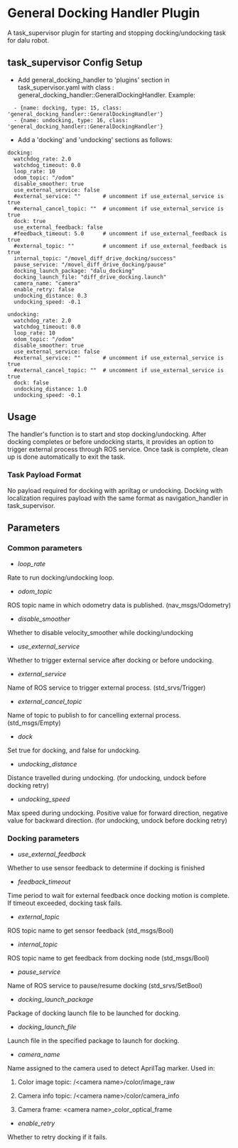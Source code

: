 # General Docking Handler Plugin

A task\_supervisor plugin for starting and stopping docking/undocking task for dalu robot.

## task\_supervisor Config Setup

* Add general\_docking\_handler to 'plugins' section in task\_supervisor.yaml with class : general\_docking\_handler::GeneralDockingHandler. Example:

```
  - {name: docking, type: 15, class: 'general_docking_handler::GeneralDockingHandler'}
  - {name: undocking, type: 16, class: 'general_docking_handler::GeneralDockingHandler'}
```

* Add a 'docking' and 'undocking' sections as follows:

```
docking:
  watchdog_rate: 2.0
  watchdog_timeout: 0.0
  loop_rate: 10
  odom_topic: "/odom"
  disable_smoother: true
  use_external_service: false
  #external_service: ""       # uncomment if use_external_service is true
  #external_cancel_topic: ""  # uncomment if use_external_service is true
  dock: true
  use_external_feedback: false
  #feedback_timeout: 5.0      # uncomment if use_external_feedback is true
  #external_topic: ""         # uncomment if use_external_feedback is true
  internal_topic: "/movel_diff_drive_docking/success"
  pause_service: "/movel_diff_drive_docking/pause"
  docking_launch_package: "dalu_docking"
  docking_launch_file: "diff_drive_docking.launch"
  camera_name: "camera"
  enable_retry: false
  undocking_distance: 0.3
  undocking_speed: -0.1

undocking:
  watchdog_rate: 2.0
  watchdog_timeout: 0.0
  loop_rate: 10
  odom_topic: "/odom"
  disable_smoother: true
  use_external_service: false
  #external_service: ""       # uncomment if use_external_service is true
  #external_cancel_topic: ""  # uncomment if use_external_service is true
  dock: false
  undocking_distance: 1.0
  undocking_speed: -0.1
```

## Usage

The handler's function is to start and stop docking/undocking. After docking completes or before undocking starts, it provides an option to trigger external process through ROS service. Once task is complete, clean up is done automatically to exit the task.

### Task Payload Format

No payload required for docking with apriltag or undocking. Docking with localization requires payload with the same format as navigation_handler in task_supervisor.

## Parameters

### Common parameters

* *loop_rate*

Rate to run docking/undocking loop.

* *odom_topic*

ROS topic name in which odometry data is published. (nav_msgs/Odometry)

* *disable_smoother*

Whether to disable velocity_smoother while docking/undocking

* *use_external_service*

Whether to trigger external service after docking or before undocking.

* *external_service*

Name of ROS service to trigger external process. (std_srvs/Trigger)

* *external_cancel_topic*

Name of topic to publish to for cancelling external process. (std_msgs/Empty)

* *dock*

Set true for docking, and false for undocking.

* *undocking_distance*

Distance travelled during undocking. (for undocking, undock before docking retry)

* *undocking_speed*

Max speed during undocking. Positive value for forward direction, negative value for backward direction. (for undocking, undock before docking retry)

### Docking parameters

* *use_external_feedback*

Whether to use sensor feedback to determine if docking is finished

* *feedback_timeout*

Time period to wait for external feedback once docking motion is complete. If timeout exceeded, docking task fails.

* *external_topic*

ROS topic name to get sensor feedback (std_msgs/Bool)

* *internal_topic*

ROS topic name to get feedback from docking node (std_msgs/Bool)

* *pause_service*

Name of ROS service to pause/resume docking (std_srvs/SetBool)

* *docking_launch_package*

Package of docking launch file to be launched for docking.

* *docking_launch_file*

Launch file in the specified package to launch for docking.

* *camera_name*

Name assigned to the camera used to detect AprilTag marker. Used in:

1. Color image topic: /\<camera name\>/color/image_raw

2. Camera info topic: /\<camera name\>/color/camera_info

3. Camera frame: \<camera name\>_color_optical_frame

* *enable_retry*

Whether to retry docking if it fails.